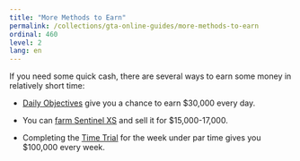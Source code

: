 ```yaml
---
title: "More Methods to Earn"
permalink: /collections/gta-online-guides/more-methods-to-earn
ordinal: 460
level: 2
lang: en
---
```


If you need some quick cash, there are several ways to earn some money in
relatively short time:

- [Daily Objectives](daily-objectives) give you a chance to earn $30,000 every
  day.

- You can [farm Sentinel XS](sentinel-xs-farming) and sell it for
  $15,000-17,000.

- Completing the [Time Trial](time-trials) for the week under par time gives
  you $100,000 every week.
